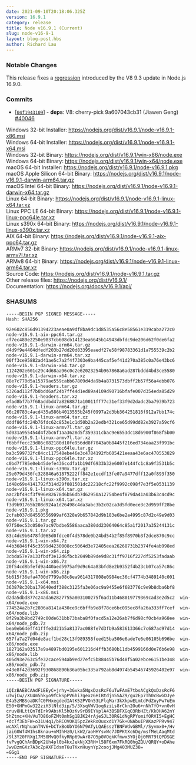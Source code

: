 ```yaml
---
date: 2021-09-10T20:18:06.325Z
version: 16.9.1
category: release
title: Node v16.9.1 (Current)
slug: node-v16-9-1
layout: blog-post.hbs
author: Richard Lau
---
```


### Notable Changes

This release fixes a [regression](https://github.com/nodejs/node/issues/40030) introduced by the V8 9.3 update in Node.js 16.9.0.

### Commits

* [[`04f1943109`](https://github.com/nodejs/node/commit/04f1943109)] - **deps**: V8: cherry-pick 9a607043cb31 (Jiawen Geng) [#40046](https://github.com/nodejs/node/pull/40046)

Windows 32-bit Installer: https://nodejs.org/dist/v16.9.1/node-v16.9.1-x86.msi<br>
Windows 64-bit Installer: https://nodejs.org/dist/v16.9.1/node-v16.9.1-x64.msi<br>
Windows 32-bit Binary: https://nodejs.org/dist/v16.9.1/win-x86/node.exe<br>
Windows 64-bit Binary: https://nodejs.org/dist/v16.9.1/win-x64/node.exe<br>
macOS 64-bit Installer: https://nodejs.org/dist/v16.9.1/node-v16.9.1.pkg<br>
macOS Apple Silicon 64-bit Binary: https://nodejs.org/dist/v16.9.1/node-v16.9.1-darwin-arm64.tar.gz<br>
macOS Intel 64-bit Binary: https://nodejs.org/dist/v16.9.1/node-v16.9.1-darwin-x64.tar.gz<br>
Linux 64-bit Binary: https://nodejs.org/dist/v16.9.1/node-v16.9.1-linux-x64.tar.xz<br>
Linux PPC LE 64-bit Binary: https://nodejs.org/dist/v16.9.1/node-v16.9.1-linux-ppc64le.tar.xz<br>
Linux s390x 64-bit Binary: https://nodejs.org/dist/v16.9.1/node-v16.9.1-linux-s390x.tar.xz<br>
AIX 64-bit Binary: https://nodejs.org/dist/v16.9.1/node-v16.9.1-aix-ppc64.tar.gz<br>
ARMv7 32-bit Binary: https://nodejs.org/dist/v16.9.1/node-v16.9.1-linux-armv7l.tar.xz<br>
ARMv8 64-bit Binary: https://nodejs.org/dist/v16.9.1/node-v16.9.1-linux-arm64.tar.xz<br>
Source Code: https://nodejs.org/dist/v16.9.1/node-v16.9.1.tar.gz<br>
Other release files: https://nodejs.org/dist/v16.9.1/<br>
Documentation: https://nodejs.org/docs/v16.9.1/api/

### SHASUMS

```
-----BEGIN PGP SIGNED MESSAGE-----
Hash: SHA256

92e602c856d91394223aeae0a9df8ba9dc1d8535a56c8e58561e319caba272c0  node-v16.9.1-aix-ppc64.tar.gz
cf7ec489e2250e9837cb608cb14123ea6645b14943dbfdc9de206d62f0de6fa2  node-v16.9.1-darwin-arm64.tar.gz
d4d9f9e4404dfedf203b27dd20d83395eaedf27e58f98783361d1a755539c2b2  node-v16.9.1-darwin-arm64.tar.xz
90ff3ce95882ad41ae5c7a2f4f7303e9ba445caf5ef41d270a385c0a76e43bc6  node-v16.9.1-darwin-x64.tar.gz
1124202e601c29c4d68aa96c0c2e62023254b967868a6ad287bddd4bd3ce5580  node-v16.9.1-darwin-x64.tar.xz
88e7c770d5a15379ae559cabb67809d4da9b4a8731573dbff2b57f56a4ebb076  node-v16.9.1-headers.tar.gz
5326ad112f7b0bdd6af24b7ff44d1ed89a4109d90716bfafe007d354eda85d29  node-v16.9.1-headers.tar.xz
efad8bf7b7f68addbd47a8268871a10011ff77c31ef33f9d2dadc2ba7939b723  node-v16.9.1-linux-arm64.tar.gz
66c20783c4acd435a586b4013555b245f0997a2d3bb364251816f912a7bb174c  node-v16.9.1-linux-arm64.tar.xz
dddf86fdc24b76fdc62c853e1c1d50b2a22edb4321ce65d99dd82e3927a59cf6  node-v16.9.1-linux-armv7l.tar.gz
5d031a955454d4f2bc6f1aa3628d5f359311cbac9e6553dc18d6900f868f5b00  node-v16.9.1-linux-armv7l.tar.xz
f6bbffecc23d86c082180d10fe956dd8f7043a0b8445f216ed734eaa23f991bc  node-v16.9.1-linux-ppc64le.tar.gz
ba3c599732fc84cc117548ebe46e3c4784192fb605421eeaa43e6ac470553829  node-v16.9.1-linux-ppc64le.tar.xz
c0bd7f785e0eb45defe436ccdfa1b19df6933b32e6007e144fc1c8a9f3531b5c  node-v16.9.1-linux-s390x.tar.gz
29e079d430fc328846a61875222ff842e1ecdf13fe07a9477dff12a0f893f350  node-v16.9.1-linux-s390x.tar.xz
1d48c69e4141792f314d29f081501dc22218cfc22f9992c098f7e3f5e0531139  node-v16.9.1-linux-x64.tar.gz
aac2bf49cf3f996e82678d6b56db7d62950a12754be4f879da41a03b63c4cd9c  node-v16.9.1-linux-x64.tar.xz
f3d9b91765b208d924a1d26498c4da3abc3b2c02ca3d5fd0ece3c2d959ff28be  node-v16.9.1.pkg
2cfab037d84550556999af6328e9b657842d9b183e6be2a4995c87d2c49e9d03  node-v16.9.1.tar.gz
97f50ec53c050e7ac97bdbe5586aaca380dd23064064c85a1f2017a35244131c  node-v16.9.1.tar.xz
83c4dc9b6478fd065d0fdce0f4d578de0b24bd54b2f85f8970b3f2dce870c9cc  node-v16.9.1-win-x64.7z
44b36846f45c3599d4230008cc5064d3e72405eea26268731b2374fe4ab998ed  node-v16.9.1-win-x64.zip
3cbda57e7a133fbdf3e12d6fbcb2049b89de9d8c31ff9716f227df5253fadaab  node-v16.9.1-win-x86.7z
20f54cd8bfefd9a440aed5975af9d9c64a83bfd8e2b9352f4b23cb07ca57c86c  node-v16.9.1-win-x86.zip
5b615f36efa4700d7799a08c8ea9614317808e0984ec36cf4774b3489140c001  node-v16.9.1-x64.msi
363878c30ba179640edf388c3125fa3e06ac9a9455e6f683776c9e9b8dba6bf8  node-v16.9.1-x86.msi
d2da5dbd877c24ada62827755a803100275f6ad11b468019779369cad3e2d5c2  win-x64/node.exe
774524a2b7c2806a8141a430ce9c6bffb9e8f78ce6bc095ec8fa26a333ff7cef  win-x64/node.lib
8f29a3b9bd2749c00de631bb73baba8f0facd5a12e26ab7f6d98cf0cb4a968ee  win-x64/node_pdb.7z
bea0eb64eff41fffe2d21b5a8137ac088fe7d3fb9a583613366c7c687ad97d14  win-x64/node_pdb.zip
657fa7a27d04de8acf1bd28c13f989358feed15ba506e6ade7e6e06105b696be  win-x86/node.exe
1827162a03517e9a4897bd0195e601216d4ffb3680b11db4599166d0e76b6e98  win-x86/node.lib
405d93e763c5fe32cace594ab9ed27efc5b88445b76d48f5a02ebce6151be348  win-x86/node_pdb.7z
e43e8f42d3692f930868890b36a05bc335a792ab8d4974b54546745926402e97  win-x86/node_pdb.zip
-----BEGIN PGP SIGNATURE-----

iQIzBAEBCAAdFiEEyC+jrhy+3Gvka5NgxDzsRcF6uTwFAmE7tbsACgkQxDzsRcF6
uTwjCw//XU4m5hkyo9fCkSpPV6hi7gexz6HIBtdjn5SAZ9/gu2Ep7Th0cBwGDJye
E4a5zMBSoaDKfC0FHxegdedIAtK52PVOn53LFlqMar3kXkpwELmtdPdZoyPw7uEm
E50+GHPmGw322ziH3lNtd3ip/5/3XsqVWV1oq6ziLs8rCkn2Ou6+nNh7fO+vn0vH
cruv8HLttQn7dIrk9AbsKl5hOzKv9rB9IYVplA43BSDFXGqO3RbHZt/Kk0HA62nY
5hZtmc+KHvVuTO86oFZMt0mhSg1BJK24rAjeSJL30RG1dNgRPYomifORVI5+EgHC
+dcTf3EbFW+o31U4q1/bRCOVOKQ5pzZekRoOuxxd1Y7Gk+ONAbuIPAKazPPRv947
wcAXlrNqhuanTNV6+bCTxBoUbYO6N79ATyLQAEsszTBNFWdvGBMl//Syvmx0+/Hv
jaiG0Wf4W1hs8knau+nMIhHz0/LkW2/aoHHYsvWc7JDPKtXc6Dg/msfMeLAagMtd
/9l3Y20FRXg17M50MvQ0fkyRRp69wAr87O5p0VOqkKfmwx3YOjOj0MR79tQPDSGE
fvPvgQChAnBDpK2Uh4pl0b4kxJekNjX3RH+l58F6xm7FkRQ0hgZQU/QRQY+oDAhe
JwvBzmGXz7A3cZpAXFIdsmT6uTKxnHuynYp2coojJMg403MUZ38=
=GGg1
-----END PGP SIGNATURE-----

```
